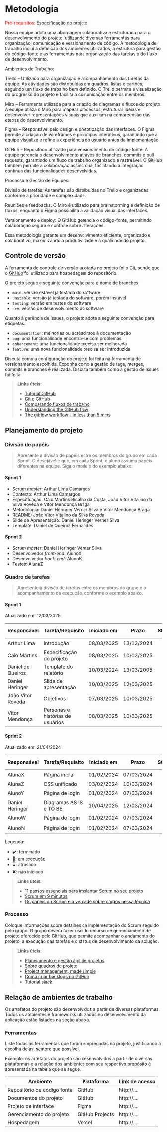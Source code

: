 
# Metodologia

<span style="color:red">Pré-requisitos: <a href="02-Especificacao.md"> Especificação do projeto</a></span>

Nossa equipe adota uma abordagem colaborativa e estruturada para o desenvolvimento do projeto, utilizando diversas ferramentas para organização, comunicação e versionamento de código. A metodologia de trabalho inclui a definição dos ambientes utilizados, a estrutura para gestão do código-fonte e as ferramentas para organização das tarefas e do fluxo de desenvolvimento.

Ambientes de Trabalho:

Trello – Utilizado para organização e acompanhamento das tarefas da equipe. As atividades são distribuídas em quadros, listas e cartões, seguindo um fluxo de trabalho bem definido. O Trello permite a visualização do progresso do projeto e facilita a comunicação entre os membros.

Miro – Ferramenta utilizada para a criação de diagramas e fluxos do projeto. A equipe utiliza o Miro para mapear processos, estruturar ideias e desenvolver representações visuais que auxiliam na compreensão das etapas do desenvolvimento.

Figma – Responsável pelo design e prototipação das interfaces. O Figma permite a criação de wireframes e protótipos interativos, garantindo que a equipe visualize e refine a experiência do usuário antes da implementação.

GitHub – Repositório utilizado para versionamento do código-fonte. A equipe gerencia o desenvolvimento através de branches, commits e pull requests, garantindo um fluxo de trabalho organizado e rastreável. O GitHub também permite a colaboração assíncrona, facilitando a integração contínua das funcionalidades desenvolvidas.

Processo e Gestão de Equipes:

Divisão de tarefas: As tarefas são distribuídas no Trello e organizadas conforme a prioridade e complexidade.

Reuniões e feedbacks: O Miro é utilizado para brainstorming e definição de fluxos, enquanto o Figma possibilita a validação visual das interfaces.

Versionamento e deploy: O GitHub gerencia o código-fonte, permitindo colaboração segura e controle sobre alterações.

Essa metodologia garante um desenvolvimento eficiente, organizado e colaborativo, maximizando a produtividade e a qualidade do projeto.

## Controle de versão

A ferramenta de controle de versão adotada no projeto foi o [Git](https://git-scm.com/), sendo que o [GitHub](https://github.com) foi utilizado para hospedagem do repositório.

O projeto segue a seguinte convenção para o nome de branches:

- `main`: versão estável já testada do software
- `unstable`: versão já testada do software, porém instável
- `testing`: versão em testes do software
- `dev`: versão de desenvolvimento do software

Quanto à gerência de issues, o projeto adota a seguinte convenção para etiquetas:

- `documentation`: melhorias ou acréscimos à documentação
- `bug`: uma funcionalidade encontra-se com problemas
- `enhancement`: uma funcionalidade precisa ser melhorada
- `feature`: uma nova funcionalidade precisa ser introduzida

Discuta como a configuração do projeto foi feita na ferramenta de versionamento escolhida. Exponha como a gestão de tags, merges, commits e branches é realizada. Discuta também como a gestão de issues foi feita.

> **Links úteis**:
> - [Tutorial GitHub](https://guides.github.com/activities/hello-world/)
> - [Git e GitHub](https://www.youtube.com/playlist?list=PLHz_AreHm4dm7ZULPAmadvNhH6vk9oNZA)
> - [Comparando fluxos de trabalho](https://www.atlassian.com/br/git/tutorials/comparing-workflows)
> - [Understanding the GitHub flow](https://guides.github.com/introduction/flow/)
> - [The gitflow workflow - in less than 5 mins](https://www.youtube.com/watch?v=1SXpE08hvGs)

## Planejamento do projeto

###  Divisão de papéis

> Apresente a divisão de papéis entre os membros do grupo em cada Sprint. O desejável é que, em cada Sprint, o aluno assuma papéis diferentes na equipe. Siga o modelo do exemplo abaixo:

#### Sprint 1
- _Scrum master_: Arthur Lima Camargos
- Contexto: Arthur Lima Camargos
- Especificação: Caio Martins Bicalho da Costa, João Vitor Vitalino da Silva Roveda e Vitor Mendonça Braga
- Metodologia: Daniel Heringer Verner Silva e Vitor Mendonça Braga
- README: João Vitor Vitalino da Silva Roveda
- Slide de Apresentação: Daniel Heringer Verner Silva
- Template: Daniel de Queiroz Fernandes

#### Sprint 2
- _Scrum master_: Daniel Heringer Verner Silva 
- Desenvolvedor _front-end_: AlunoX
- Desenvolvedor _back-end_: AlunoK
- Testes: AlunaZ

###  Quadro de tarefas

> Apresente a divisão de tarefas entre os membros do grupo e o acompanhamento da execução, conforme o exemplo abaixo.

#### Sprint 1

Atualizado em: 12/03/2025

| Responsável   | Tarefa/Requisito | Iniciado em    | Prazo      | Status | Terminado em    |
| :----         |    :----         |      :----:    | :----:     | :----: | :----:          |
| Arthur Lima        | Introdução | 08/03/2025     | 13/13/2024 | ✔️    | 09/03/2025      |
| Caio Martins       | Especificação do projeto    | 08/03/2025     | 10/03/2025 | ✔️    | 09/03/2025 |   
| Daniel de Queiroz        | Template do relatório  |    10/03/2024        | 13/03/2005 | ✔️    |  13/03/2025     |
| Daniel Heringer        | Slide de apresentação  |    10/03/2025        | 12/03/2025 |  ✔️   |    10/03/2025   |
| João Vitor Roveda        | Objetivos    | 07/03/2025     | 10/03/2025 | ✔️    | 09/03/2025 |                 |
| Vitor Mendonça       | Personas e histórias de usuários  |    08/03/2025        | 10/03/2025 | ✔️    |  09/03/2025     |

#### Sprint 2

Atualizado em: 21/04/2024

| Responsável   | Tarefa/Requisito | Iniciado em    | Prazo      | Status | Terminado em    |
| :----         |    :----         |      :----:    | :----:     | :----: | :----:          |
| AlunaX        | Página inicial   | 01/02/2024     | 07/03/2024 | ✔️    | 05/02/2024      |
| AlunaZ        | CSS unificado    | 03/02/2024     | 10/03/2024 | 📝    |                 |
| AlunoY        | Página de login  | 01/02/2024     | 07/03/2024 | ⌛     |                 |
| Daniel Heringer        | Diagramas AS IS e TO BE  | 10/04/2025 | 12/03/2024 |  ✔️  | 07/04/2025 |
| AlunoW        | Página de login  | 01/02/2024     | 07/03/2024 | ⌛     |                 |
| AlunoN       | Página de login  | 01/02/2024     | 07/03/2024 | ⌛     |                 |


Legenda:
- ✔️: terminado
- 📝: em execução
- ⌛: atrasado
- ❌: não iniciado


> **Links úteis**:
> - [11 passos essenciais para implantar Scrum no seu projeto](https://mindmaster.com.br/scrum-11-passos/)
> - [Scrum em 9 minutos](https://www.youtube.com/watch?v=XfvQWnRgxG0)
> - [Os papéis do Scrum e a verdade sobre cargos nessa técnica](https://www.atlassian.com/br/agile/scrum/roles)

### Processo

Coloque informações sobre detalhes da implementação do Scrum seguido pelo grupo. O grupo deverá fazer uso do recurso de gerenciamento de projeto oferecido pelo GitHub, que permite acompanhar o andamento do projeto, a execução das tarefas e o status de desenvolvimento da solução.
 
> **Links úteis**:
> - [Planejamento e gestão ágil de projetos](https://pucminas.instructure.com/courses/87878/pages/unidade-2-tema-2-utilizacao-de-ferramentas-para-controle-de-versoes-de-software)
> - [Sobre quadros de projeto](https://docs.github.com/pt/issues/organizing-your-work-with-project-boards/managing-project-boards/about-project-boards)
> - [Project management, made simple](https://github.com/features/project-management/)
> - [Como criar backlogs no GitHub](https://www.youtube.com/watch?v=RXEy6CFu9Hk)
> - [Tutorial slack](https://slack.com/intl/en-br/)

## Relação de ambientes de trabalho

Os artefatos do projeto são desenvolvidos a partir de diversas plataformas. Todos os ambientes e frameworks utilizados no desenvolvimento da aplicação estão listados na seção abaixo.

### Ferramentas

Liste todas as ferramentas que foram empregadas no projeto, justificando a escolha delas, sempre que possível.

Exemplo: os artefatos do projeto são desenvolvidos a partir de diversas plataformas e a relação dos ambientes com seu respectivo propósito é apresentada na tabela que se segue.

| Ambiente                            | Plataforma                         | Link de acesso                         |
|-------------------------------------|------------------------------------|----------------------------------------|
| Repositório de código fonte         | GitHub                             | http://....                            |
| Documentos do projeto               | GitHub                             | http://....                            |
| Projeto de interface                | Figma                              | http://....                            |
| Gerenciamento do projeto            | GitHub Projects                    | http://....                            |
| Hospedagem                          | Vercel                             | http://....                            |
